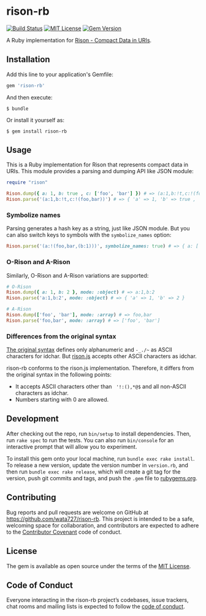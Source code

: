 # rison-rb
[![Build Status](https://github.com/wata727/rison-rb/workflows/build/badge.svg?branch=master)](https://github.com/wata727/rison-rb/actions)
[![MIT License](http://img.shields.io/badge/license-MIT-blue.svg?style=flat)](LICENSE.txt)
[![Gem Version](https://badge.fury.io/rb/rison-rb.svg)](https://badge.fury.io/rb/rison-rb)

A Ruby implementation for [Rison - Compact Data in URIs](https://rison.io).

## Installation

Add this line to your application's Gemfile:

```ruby
gem 'rison-rb'
```

And then execute:

    $ bundle

Or install it yourself as:

    $ gem install rison-rb

## Usage

This is a Ruby implementation for Rison that represents compact data in URIs. This module provides a parsing and dumping API like JSON module:

```ruby
require "rison"

Rison.dump({ a: 1, b: true , c: ['foo', 'bar'] }) # => (a:1,b:!t,c:!(foo,bar))
Rison.parse('(a:1,b:!t,c:!(foo,bar))') # => { 'a' => 1, 'b' => true , 'c' => ['foo', 'bar'] }
```

### Symbolize names

Parsing generates a hash key as a string, just like JSON module. But you can also switch keys to symbols with the `symbolize_names` option:

```ruby
Rison.parse('(a:!(foo,bar,(b:1)))', symbolize_names: true) # => { a: ['foo', 'bar', { b: 1 }] }
```

### O-Rison and A-Rison

Similarly, O-Rison and A-Rison variations are supported:

```ruby
# O-Rison
Rison.dump({ a: 1, b: 2 }, mode: :object) # => a:1,b:2
Rison.parse('a:1,b:2', mode: :object) # => { 'a' => 1, 'b' => 2 }

# A-Rison
Rison.dump(['foo', 'bar'], mode: :array) # => foo,bar
Rison.parse('foo,bar', mode: :array) # => ['foo', 'bar']
```

### Differences from the original syntax

[The original syntax](https://rison.io) defines only alphanumeric and `-_./~` as ASCII characters for idchar. But [rison.js](https://github.com/Nanonid/rison) accepts other ASCII characters as idchar.

rison-rb conforms to the rison.js implementation. Therefore, it differs from the original syntax in the following points:

- It accepts ASCII characters other than ` '!:(),*@$` and all non-ASCII characters as idchar.
- Numbers starting with 0 are allowed.

## Development

After checking out the repo, run `bin/setup` to install dependencies. Then, run `rake spec` to run the tests. You can also run `bin/console` for an interactive prompt that will allow you to experiment.

To install this gem onto your local machine, run `bundle exec rake install`. To release a new version, update the version number in `version.rb`, and then run `bundle exec rake release`, which will create a git tag for the version, push git commits and tags, and push the `.gem` file to [rubygems.org](https://rubygems.org).

## Contributing

Bug reports and pull requests are welcome on GitHub at https://github.com/wata727/rison-rb. This project is intended to be a safe, welcoming space for collaboration, and contributors are expected to adhere to the [Contributor Covenant](http://contributor-covenant.org) code of conduct.

## License

The gem is available as open source under the terms of the [MIT License](https://opensource.org/licenses/MIT).

## Code of Conduct

Everyone interacting in the rison-rb project’s codebases, issue trackers, chat rooms and mailing lists is expected to follow the [code of conduct](https://github.com/wata727/rison-rb/blob/master/CODE_OF_CONDUCT.md).
